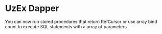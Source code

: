 # UzEx Dapper 

You can now run stored procedures that return RefCursor or use array bind count to execute SQL statements with a array of parameters.


